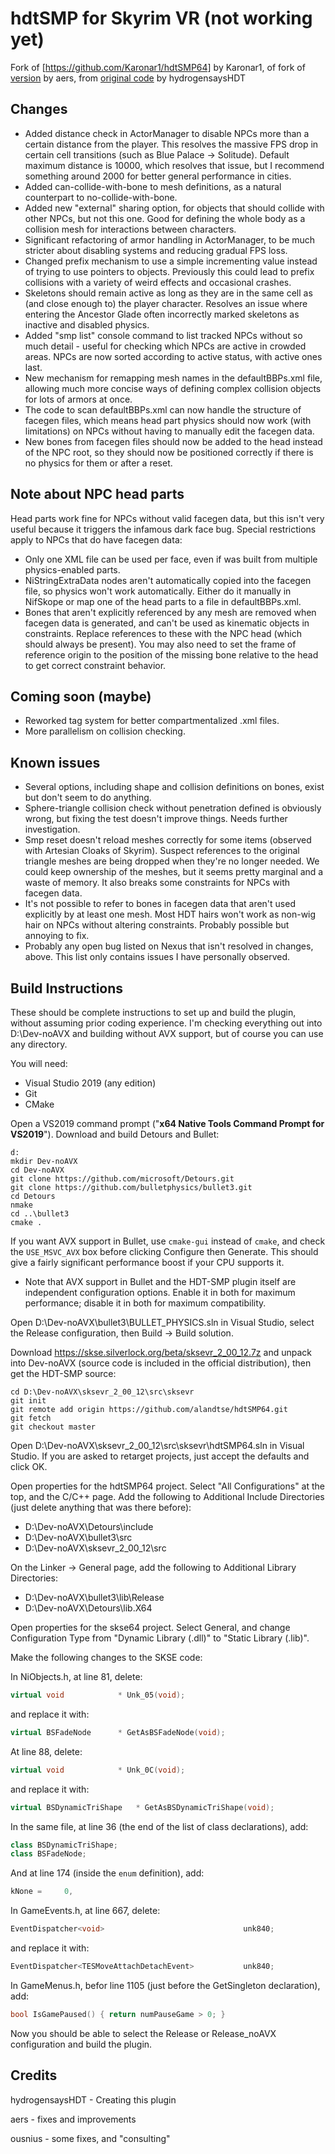 # hdtSMP for Skyrim VR (not working yet)

Fork of [https://github.com/Karonar1/hdtSMP64] by Karonar1, of fork of [version](https://github.com/aers/hdtSMP64) by aers, from
[original code](https://github.com/HydrogensaysHDT/hdt-skyrimse-mods) by hydrogensaysHDT

## Changes 

+ Added distance check in ActorManager to disable NPCs more than a certain distance from the player. This
  resolves the massive FPS drop in certain cell transitions (such as Blue Palace -> Solitude). Default
  maximum distance is 10000, which resolves that issue, but I recommend something around 2000 for better
  general performance in cities.
+ Added can-collide-with-bone to mesh definitions, as a natural counterpart to no-collide-with-bone.
+ Added new "external" sharing option, for objects that should collide with other NPCs, but not this one.
  Good for defining the whole body as a collision mesh for interactions between characters.
+ Significant refactoring of armor handling in ActorManager, to be much stricter about disabling systems and
  reducing gradual FPS loss.
+ Changed prefix mechanism to use a simple incrementing value instead of trying to use pointers to objects.
  Previously this could lead to prefix collisions with a variety of weird effects and occasional crashes.
+ Skeletons should remain active as long as they are in the same cell as (and close enough to) the player
  character. Resolves an issue where entering the Ancestor Glade often incorrectly marked skeletons as
  inactive and disabled physics.
+ Added "smp list" console command to list tracked NPCs without so much detail - useful for checking which
  NPCs are active in crowded areas. NPCs are now sorted according to active status, with active ones last.
+ New mechanism for remapping mesh names in the defaultBBPs.xml file, allowing much more concise ways of
  defining complex collision objects for lots of armors at once.
+ The code to scan defaultBBPs.xml can now handle the structure of facegen files, which means head part
  physics should now work (with limitations) on NPCs without having to manually edit the facegen data.
+ New bones from facegen files should now be added to the head instead of the NPC root, so they should now be
  positioned correctly if there is no physics for them or after a reset.

## Note about NPC head parts

Head parts work fine for NPCs without valid facegen data, but this isn't very useful because it triggers the
infamous dark face bug. Special restrictions apply to NPCs that do have facegen data:

+ Only one XML file can be used per face, even if was built from multiple physics-enabled parts.
+ NiStringExtraData nodes aren't automatically copied into the facegen file, so physics won't work
  automatically. Either do it manually in NifSkope or map one of the head parts to a file in defaultBBPs.xml.
+ Bones that aren't explicitly referenced by any mesh are removed when facegen data is generated, and can't
  be used as kinematic objects in constraints. Replace references to these with the NPC head (which should
  always be present). You may also need to set the frame of reference origin to the position of the missing
  bone relative to the head to get correct constraint behavior.

## Coming soon (maybe)

+ Reworked tag system for better compartmentalized .xml files.
+ More parallelism on collision checking.

## Known issues

+ Several options, including shape and collision definitions on bones, exist but don't seem to do anything.
+ Sphere-triangle collision check without penetration defined is obviously wrong, but fixing the test
  doesn't improve things. Needs further investigation.
+ Smp reset doesn't reload meshes correctly for some items (observed with Artesian Cloaks of Skyrim).
  Suspect references to the original triangle meshes are being dropped when they're no longer needed. We
  could keep ownership of the meshes, but it seems pretty marginal and a waste of memory. It also breaks
  some constraints for NPCs with facegen data.
+ It's not possible to refer to bones in facegen data that aren't used explicitly by at least one mesh. Most
  HDT hairs won't work as non-wig hair on NPCs without altering constraints. Probably possible but annoying
  to fix.
+ Probably any open bug listed on Nexus that isn't resolved in changes, above. This list only contains
  issues I have personally observed.

## Build Instructions

These should be complete instructions to set up and build the plugin, without assuming prior coding
experience. I'm checking everything out into D:\Dev-noAVX and building without AVX support, but of course you
can use any directory.

You will need:
+ Visual Studio 2019 (any edition)
+ Git
+ CMake

Open a VS2019 command prompt ("**x64 Native Tools Command Prompt for VS2019**"). Download and build Detours and
Bullet:

```
d:
mkdir Dev-noAVX
cd Dev-noAVX
git clone https://github.com/microsoft/Detours.git
git clone https://github.com/bulletphysics/bullet3.git
cd Detours
nmake
cd ..\bullet3
cmake .
```

If you want AVX support in Bullet, use `cmake-gui` instead of `cmake`, and check the `USE_MSVC_AVX` box
before clicking Configure then Generate. This should give a fairly significant performance boost if your CPU
supports it.
+ Note that AVX support in Bullet and the HDT-SMP plugin itself are independent configuration options. Enable
  it in both for maximum performance; disable it in both for maximum compatibility.

Open D:\Dev-noAVX\bullet3\BULLET_PHYSICS.sln in Visual Studio, select the Release configuration, then 
Build -> Build solution.

Download https://skse.silverlock.org/beta/sksevr_2_00_12.7z and unpack into Dev-noAVX (source code is included in the official distribution),
then get the HDT-SMP source:

```
cd D:\Dev-noAVX\sksevr_2_00_12\src\sksevr
git init
git remote add origin https://github.com/alandtse/hdtSMP64.git
git fetch
git checkout master
```

Open D:\Dev-noAVX\sksevr_2_00_12\src\sksevr\hdtSMP64.sln in Visual Studio. If you are asked to retarget
projects, just accept the defaults and click OK.

Open properties for the hdtSMP64 project. Select "All Configurations" at the top, and the C/C++ page. Add the
following to Additional Include Directories (just delete anything that was there before):
+ D:\Dev-noAVX\Detours\include
+ D:\Dev-noAVX\bullet3\src
+ D:\Dev-noAVX\sksevr_2_00_12\src

On the Linker -> General page, add the following to Additional Library Directories:
+ D:\Dev-noAVX\bullet3\lib\Release
+ D:\Dev-noAVX\Detours\lib.X64

Open properties for the skse64 project. Select General, and change Configuration Type from "Dynamic Library
(.dll)" to "Static Library (.lib)".

Make the following changes to the SKSE code:

In NiObjects.h, at line 81, delete:
```cpp
virtual void			* Unk_05(void);
```

and replace it with:
```cpp
virtual BSFadeNode		* GetAsBSFadeNode(void);
```

At line 88, delete:
```cpp
virtual void			* Unk_0C(void);
```

and replace it with:
```cpp
virtual BSDynamicTriShape	* GetAsBSDynamicTriShape(void);
```

In the same file, at line 36 (the end of the list of class declarations), add:
```cpp
class BSDynamicTriShape;
class BSFadeNode;
```

And at line 174 (inside the `enum` definition), add:
```cpp
kNone =		0,
```

In GameEvents.h, at line 667, delete:
```cpp
EventDispatcher<void>								unk840;					//  840 - sink offset 0C8
```

and replace it with:
```cpp
EventDispatcher<TESMoveAttachDetachEvent>			unk840;					//  840 - sink offset 0C8
```

In GameMenus.h, befor line 1105 (just before the GetSingleton declaration), add:
```cpp
bool IsGamePaused() { return numPauseGame > 0; }
```

Now you should be able to select the Release or Release_noAVX configuration and build the plugin.

## Credits

hydrogensaysHDT - Creating this plugin

aers - fixes and improvements

ousnius - some fixes, and "consulting"


